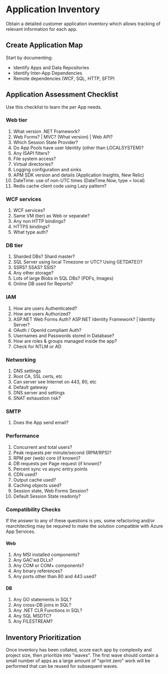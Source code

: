 # Application Inventory

Obtain a detailed customer application inventory which allows tracking of relevant information for each app. 

## Create Application Map

Start by documenting:

* Identify Apps and Data Repositories
* Identify Inter-App Dependencies
* Remote dependencies (WCF, SQL, HTTP, SFTP)

## Application Assessment Checklist

Use this checklist to learn the per App needs.

### Web tier

1. What version .NET Framework?
1. Web Forms? | MVC? (What version) | Web API?
1. Which Session State Provider?
1. Do App Pools have user Identity (other than LOCALSYSTEM)?
1. Any ISAPI filters?
1. File system access?
1. Virtual directories?
1. Logging configuration and sinks
1. APM SDK version and details (Application Insights, New Relic)
1. DateTime: use of non-UTC times (DateTime.Now, type = local)
1. Redis cache client code using Lazy pattern?

### WCF services

1. WCF services? 
1. Same VM (tier) as Web or separate?
1. Any non HTTP bindings?
1. HTTPS bindings? 
1. What type auth?

### DB tier

1. Sharded DBs? Shard master?
1. SQL Server using local Timezone or UTC? Using GETDATE()?
1. SSRS? SSAS? SSIS?
1. Any other storage?
1. Lots of large Blobs in SQL DBs? (PDFs, Images)
1. Online DB used for Reports?

### IAM

1. How are users Authenticated?
1. How are users Authorized?
1. ASP.NET Web Forms Auth? ASP.NET Identity Framework? | Identity Server?
1. OAuth / OpenId compliant Auth?
1. Usernames and Passwords stored in Database?
1. How are roles & groups managed inside the app?
1. Check for NTLM or AD

### Networking

1. DNS settings
1. Root CA, SSL certs, etc
1. Can server see Internet on 443, 80, etc
1. Default gateway
1. DNS server and settings
1. SNAT exhaustion risk?

### SMTP

1. Does the App send email?

### Performance

1. Concurrent and total users?
1. Peak requests per minute/second (RPM/RPS)?
1. RPM per (web) core (if known)?
1. DB requests per Page request (if known)?
1. Percent sync vs async entry points
1. CDN used?
1. Output cache used?
1. Caching objects used?
1. Session state, Web Forms Session?
1. Default Session State readonly?

### Compatibility Checks

If the answer to any of these questions is yes, some refactoring and/or rearchitecting may be required to make the solution compatible with Azure App Services.

#### Web

1. Any MSI installed components?
1. Any GAC'ed DLLs?
1. Any COM or COM+ components?
1. Any binary references?
1. Any ports other than 80 and 443 used?

#### DB

1. Any GO statements in SQL?
1. Any cross-DB joins in SQL?
1. Any .NET CLR Functions in SQL?
1. Any SQL MSDTC?
1. Any FILESTREAM?

## Inventory Prioritization

Once inventory has been collated, score each app by complexity and project size, then prioritize into "waves". The first wave should contain a small number of apps as a large amount of "sprint zero" work will be performed that can be reused for subsequent waves.

[Azure Migration Center]:https://azure.microsoft.com/en-us/migration/
[App Service Migration Assistant]:https://appmigration.microsoft.com/
[Migrate your .NET web app or service to Azure App Service]:https://docs.microsoft.com/en-us/dotnet/azure/migration/app-service
[App Service Migration Assistant Migration docs]:https://github.com/Azure/App-Service-Migration-Assistant/tree/master/MigrationDocs
[99.9%]:https://uptime.is/99.9
[Database Migration Assistant]:https://datamigration.microsoft.com/scenario/sql-to-azuresqldbmi?step=1